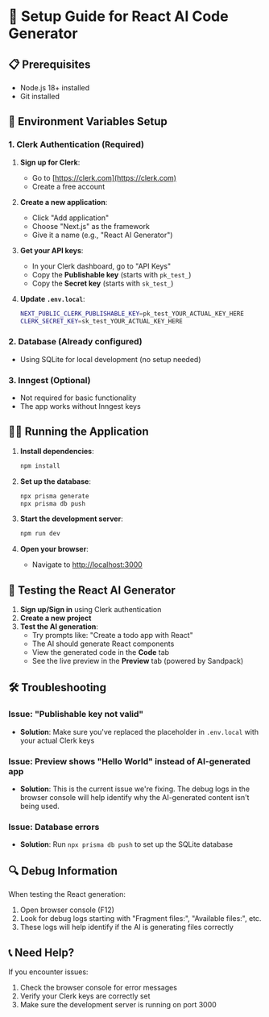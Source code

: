 # 🚀 Setup Guide for React AI Code Generator

## 📋 Prerequisites

- Node.js 18+ installed
- Git installed

## 🔑 Environment Variables Setup

### 1. Clerk Authentication (Required)

1. **Sign up for Clerk**:
   - Go to [https://clerk.com](https://clerk.com)
   - Create a free account

2. **Create a new application**:
   - Click "Add application"
   - Choose "Next.js" as the framework
   - Give it a name (e.g., "React AI Generator")

3. **Get your API keys**:
   - In your Clerk dashboard, go to "API Keys"
   - Copy the **Publishable key** (starts with `pk_test_`)
   - Copy the **Secret key** (starts with `sk_test_`)

4. **Update `.env.local`**:
   ```bash
   NEXT_PUBLIC_CLERK_PUBLISHABLE_KEY=pk_test_YOUR_ACTUAL_KEY_HERE
   CLERK_SECRET_KEY=sk_test_YOUR_ACTUAL_KEY_HERE
   ```

### 2. Database (Already configured)
- Using SQLite for local development (no setup needed)

### 3. Inngest (Optional)
- Not required for basic functionality
- The app works without Inngest keys

## 🏃‍♂️ Running the Application

1. **Install dependencies**:
   ```bash
   npm install
   ```

2. **Set up the database**:
   ```bash
   npx prisma generate
   npx prisma db push
   ```

3. **Start the development server**:
   ```bash
   npm run dev
   ```

4. **Open your browser**:
   - Navigate to [http://localhost:3000](http://localhost:3000)

## 🧪 Testing the React AI Generator

1. **Sign up/Sign in** using Clerk authentication
2. **Create a new project**
3. **Test the AI generation**:
   - Try prompts like: "Create a todo app with React"
   - The AI should generate React components
   - View the generated code in the **Code** tab
   - See the live preview in the **Preview** tab (powered by Sandpack)

## 🛠️ Troubleshooting

### Issue: "Publishable key not valid"
- **Solution**: Make sure you've replaced the placeholder in `.env.local` with your actual Clerk keys

### Issue: Preview shows "Hello World" instead of AI-generated app
- **Solution**: This is the current issue we're fixing. The debug logs in the browser console will help identify why the AI-generated content isn't being used.

### Issue: Database errors
- **Solution**: Run `npx prisma db push` to set up the SQLite database

## 🔍 Debug Information

When testing the React generation:
1. Open browser console (F12)
2. Look for debug logs starting with "Fragment files:", "Available files:", etc.
3. These logs will help identify if the AI is generating files correctly

## 📞 Need Help?

If you encounter issues:
1. Check the browser console for error messages
2. Verify your Clerk keys are correctly set
3. Make sure the development server is running on port 3000